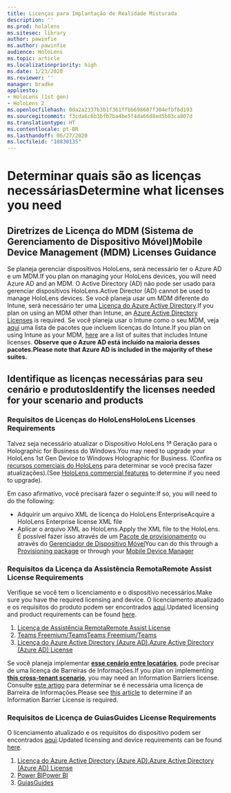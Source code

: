 ```yaml
---
title: Licenças para Implantação de Realidade Misturada
description: ''
ms.prod: hololens
ms.sitesec: library
author: pawinfie
ms.author: pawinfie
audience: HoloLens
ms.topic: article
ms.localizationpriority: high
ms.date: 1/23/2020
ms.reviewer: ''
manager: bradke
appliesto:
- HoloLens (1st gen)
- HoloLens 2
ms.openlocfilehash: 0da2a2337b3b1f361ffbb698607f304efbf6d193
ms.sourcegitcommit: f3cda6c6b3bfb7ba4be5f4da66d8ed5b03ca807d
ms.translationtype: HT
ms.contentlocale: pt-BR
ms.lasthandoff: 06/27/2020
ms.locfileid: "10830135"
---
```

# <span data-ttu-id="40e3a-102">Determinar quais são as licenças necessárias</span><span class="sxs-lookup"><span data-stu-id="40e3a-102">Determine what licenses you need</span></span>

## <span data-ttu-id="40e3a-103">Diretrizes de Licença do MDM (Sistema de Gerenciamento de Dispositivo Móvel)</span><span class="sxs-lookup"><span data-stu-id="40e3a-103">Mobile Device Management (MDM) Licenses Guidance</span></span>

<span data-ttu-id="40e3a-104">Se planeja gerenciar dispositivos HoloLens, será necessário ter o Azure AD e um MDM.</span><span class="sxs-lookup"><span data-stu-id="40e3a-104">If you plan on managing your HoloLens devices, you will need Azure AD and an MDM.</span></span> <span data-ttu-id="40e3a-105">O Active Directory (AD) não pode ser usado para gerenciar dispositivos HoloLens.</span><span class="sxs-lookup"><span data-stu-id="40e3a-105">Active Director (AD) cannot be used to manage HoloLens devices.</span></span>
<span data-ttu-id="40e3a-106">Se você planeja usar um MDM diferente do Intune, será necessário ter uma [Licença do Azure Active Directory](https://docs.microsoft.com/azure/active-directory/fundamentals/active-directory-whatis).</span><span class="sxs-lookup"><span data-stu-id="40e3a-106">If you plan on using an MDM other than Intune, an [Azure Active Directory Licenses](https://docs.microsoft.com/azure/active-directory/fundamentals/active-directory-whatis) is required.</span></span>
<span data-ttu-id="40e3a-107">Se você planeja usar o Intune como o seu MDM, veja [aqui](https://docs.microsoft.com/intune/fundamentals/licenses) uma lista de pacotes que incluem licenças do Intune.</span><span class="sxs-lookup"><span data-stu-id="40e3a-107">If you plan on using Intune as your MDM,  [here](https://docs.microsoft.com/intune/fundamentals/licenses) are a list of suites that includes Intune licenses.</span></span> **<span data-ttu-id="40e3a-108">Observe que o Azure AD está incluído na maioria desses pacotes.</span><span class="sxs-lookup"><span data-stu-id="40e3a-108">Please note that Azure AD is included in the majority of these suites.</span></span>**

## <span data-ttu-id="40e3a-109">Identifique as licenças necessárias para seu cenário e produtos</span><span class="sxs-lookup"><span data-stu-id="40e3a-109">Identify the licenses needed for your scenario and products</span></span>

### <span data-ttu-id="40e3a-110">Requisitos de Licenças do HoloLens</span><span class="sxs-lookup"><span data-stu-id="40e3a-110">HoloLens Licenses Requirements</span></span>

<span data-ttu-id="40e3a-111">Talvez seja necessário atualizar o Dispositivo HoloLens 1ª Geração para o Holographic for Business do Windows.</span><span class="sxs-lookup"><span data-stu-id="40e3a-111">You may need to upgrade your HoloLens 1st Gen Device to Windows Holographic for Business.</span></span> <span data-ttu-id="40e3a-112">(Confira os [recursos comerciais do HoloLens](holoLens-commercial-features.md#feature-comparison-between-editions) para determinar se você precisa fazer atualizações).</span><span class="sxs-lookup"><span data-stu-id="40e3a-112">(See [HoloLens commercial features](holoLens-commercial-features.md#feature-comparison-between-editions) to determine if you need to upgrade).</span></span>

 <span data-ttu-id="40e3a-113">Em caso afirmativo, você precisará fazer o seguinte:</span><span class="sxs-lookup"><span data-stu-id="40e3a-113">If so, you will need to do the following:</span></span>

- <span data-ttu-id="40e3a-114">Adquirir um arquivo XML de licença do HoloLens Enterprise</span><span class="sxs-lookup"><span data-stu-id="40e3a-114">Acquire a HoloLens Enterprise license XML file</span></span>
- <span data-ttu-id="40e3a-115">Aplicar o arquivo XML ao HoloLens.</span><span class="sxs-lookup"><span data-stu-id="40e3a-115">Apply the XML file to the HoloLens.</span></span> <span data-ttu-id="40e3a-116">É possível fazer isso através de um [Pacote de provisionamento](hololens-provisioning.md) ou através do [Gerenciador de Dispositivo Móvel](https://docs.microsoft.com/intune/configuration/holographic-upgrade)</span><span class="sxs-lookup"><span data-stu-id="40e3a-116">You can do this through a [Provisioning package](hololens-provisioning.md) or through your [Mobile Device Manager](https://docs.microsoft.com/intune/configuration/holographic-upgrade)</span></span>

### <span data-ttu-id="40e3a-117">Requisitos da Licença da Assistência Remota</span><span class="sxs-lookup"><span data-stu-id="40e3a-117">Remote Assist License Requirements</span></span>

<span data-ttu-id="40e3a-118">Verifique se você tem o licenciamento e o dispositivo necessários.</span><span class="sxs-lookup"><span data-stu-id="40e3a-118">Make sure you have the required licensing and device.</span></span> <span data-ttu-id="40e3a-119">O licenciamento atualizado e os requisitos do produto podem ser encontrados [aqui](https://docs.microsoft.com/dynamics365/mixed-reality/remote-assist/requirements).</span><span class="sxs-lookup"><span data-stu-id="40e3a-119">Updated licensing and product requirements can be found [here](https://docs.microsoft.com/dynamics365/mixed-reality/remote-assist/requirements).</span></span>

1. [<span data-ttu-id="40e3a-120">Licença de Assistência Remota</span><span class="sxs-lookup"><span data-stu-id="40e3a-120">Remote Assist License</span></span>](https://docs.microsoft.com/dynamics365/mixed-reality/remote-assist/buy-and-deploy-remote-assist)
1. [<span data-ttu-id="40e3a-121">Teams Freemium/Teams</span><span class="sxs-lookup"><span data-stu-id="40e3a-121">Teams Freemium/Teams</span></span>](https://products.office.com/microsoft-teams/free)
1. [<span data-ttu-id="40e3a-122">Licença do Azure Active Directory (Azure AD).</span><span class="sxs-lookup"><span data-stu-id="40e3a-122">Azure Active Directory (Azure AD) License</span></span>](https://docs.microsoft.com/azure/active-directory/fundamentals/active-directory-whatis)

<span data-ttu-id="40e3a-123">Se você planeja implementar **[esse cenário entre locatários](https://docs.microsoft.com/dynamics365/mixed-reality/remote-assist/cross-tenant-overview#scenario-2-leasing-services-to-other-tenants)**, pode precisar de uma licença de Barreiras de Informações.</span><span class="sxs-lookup"><span data-stu-id="40e3a-123">If you plan on implementing **[this cross-tenant scenario](https://docs.microsoft.com/dynamics365/mixed-reality/remote-assist/cross-tenant-overview#scenario-2-leasing-services-to-other-tenants)**, you may need an Information Barriers license.</span></span> <span data-ttu-id="40e3a-124">Consulte [este artigo](https://docs.microsoft.com/dynamics365/mixed-reality/remote-assist/cross-tenant-licensing-implementation#step-1-determine-if-information-barriers-are-necessary) para determinar se é necessária uma licença de Barreira de Informações.</span><span class="sxs-lookup"><span data-stu-id="40e3a-124">Please see [this article](https://docs.microsoft.com/dynamics365/mixed-reality/remote-assist/cross-tenant-licensing-implementation#step-1-determine-if-information-barriers-are-necessary) to determine if an Information Barrier License is required.</span></span>

### <span data-ttu-id="40e3a-125">Requisitos de Licença de Guias</span><span class="sxs-lookup"><span data-stu-id="40e3a-125">Guides License Requirements</span></span>

<span data-ttu-id="40e3a-126">O licenciamento atualizado e os requisitos do dispositivo podem ser encontrados [aqui](https://docs.microsoft.com/dynamics365/mixed-reality/guides/requirements).</span><span class="sxs-lookup"><span data-stu-id="40e3a-126">Updated licensing and device requirements can be found [here](https://docs.microsoft.com/dynamics365/mixed-reality/guides/requirements).</span></span>

1. [<span data-ttu-id="40e3a-127">Licença do Azure Active Directory (Azure AD).</span><span class="sxs-lookup"><span data-stu-id="40e3a-127">Azure Active Directory (Azure AD) License</span></span>](https://docs.microsoft.com/azure/active-directory/fundamentals/active-directory-whatis)
1. [<span data-ttu-id="40e3a-128">Power BI</span><span class="sxs-lookup"><span data-stu-id="40e3a-128">Power BI</span></span>](https://powerbi.microsoft.com/desktop/)
1. [<span data-ttu-id="40e3a-129">Guias</span><span class="sxs-lookup"><span data-stu-id="40e3a-129">Guides</span></span>](https://docs.microsoft.com/dynamics365/mixed-reality/guides/setup)
